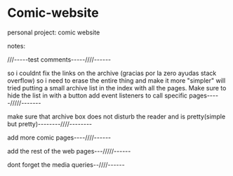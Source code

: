 # Comic-website
personal project: comic website


notes: 

///-----test comments-----////------

so i couldnt fix the links on the archive (gracias por la zero ayudas stack overflow) so i need to erase the entire thing and make it more "simpler" will tried putting a small archive list in the index with all the pages. Make sure to hide the list in with a button
add event listeners to call specific pages-----/////-------

make sure that archive box does not disturb the reader and is pretty(simple but pretty)--------////--------

add more comic pages----////------

add the rest of the web pages---/////------

dont forget the media queries--////------

